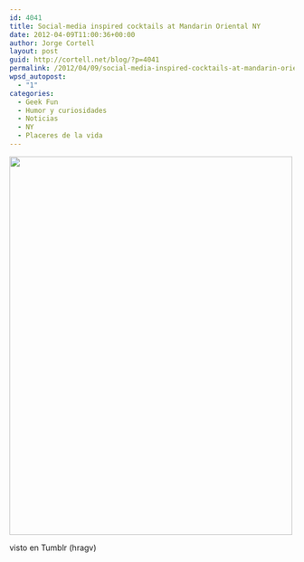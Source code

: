 ```yaml
---
id: 4041
title: Social-media inspired cocktails at Mandarin Oriental NY
date: 2012-04-09T11:00:36+00:00
author: Jorge Cortell
layout: post
guid: http://cortell.net/blog/?p=4041
permalink: /2012/04/09/social-media-inspired-cocktails-at-mandarin-oriental-ny/
wpsd_autopost:
  - "1"
categories:
  - Geek Fun
  - Humor y curiosidades
  - Noticias
  - NY
  - Placeres de la vida
---
```

<img class="aligncenter" title="seen in Tumblr (user: hragv)" src="http://27.media.tumblr.com/tumblr_m15st43Uqy1qzaor3o1_500.png" alt="" width="500" height="669" />

visto en Tumblr (hragv)
